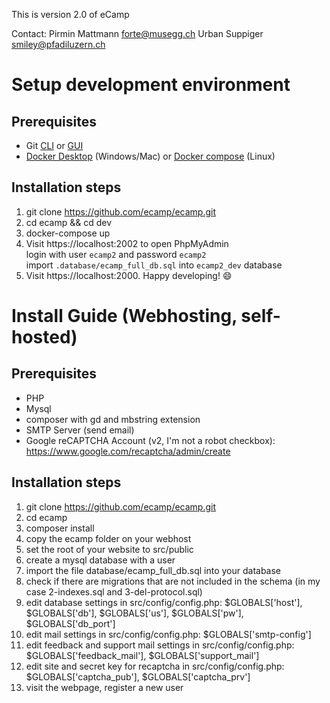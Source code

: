 This is version 2.0 of eCamp

Contact:
Pirmin Mattmann <forte@musegg.ch>
Urban Suppiger <smiley@pfadiluzern.ch>


# Setup development environment

## Prerequisites
- Git [CLI](https://git-scm.com/book/en/v2/Getting-Started-Installing-Git) or [GUI](https://desktop.github.com/)
- [Docker Desktop](https://www.docker.com/products/docker-desktop) (Windows/Mac) or [Docker compose](https://docs.docker.com/compose/install/) (Linux)

## Installation steps

1. git clone https://github.com/ecamp/ecamp.git
2. cd ecamp && cd dev
3. docker-compose up
4. Visit https://localhost:2002 to open PhpMyAdmin  
   login with user `ecamp2` and password `ecamp2`  
   import  `.database/ecamp_full_db.sql` into `ecamp2_dev` database
5. Visit https://localhost:2000. Happy developing! :smile:

# Install Guide (Webhosting, self-hosted)

## Prerequisites
- PHP
- Mysql
- composer with gd and mbstring extension
- SMTP Server (send email)
- Google reCAPTCHA Account (v2, I'm not a robot checkbox): https://www.google.com/recaptcha/admin/create

## Installation steps
1. git clone https://github.com/ecamp/ecamp.git
2. cd ecamp
3. composer install
4. copy the ecamp folder on your webhost
5. set the root of your website to src/public
6. create a mysql database with a user
7. import the file database/ecamp_full_db.sql into your database
8. check if there are migrations that are not included in the schema (in my case 2-indexes.sql and 3-del-protocol.sql)
9. edit database settings in src/config/config.php: $GLOBALS['host'], $GLOBALS['db'], $GLOBALS['us'], $GLOBALS['pw'], $GLOBALS['db_port']
10. edit mail settings in src/config/config.php: $GLOBALS['smtp-config']
11. edit feedback and support mail settings in src/config/config.php: $GLOBALS['feedback_mail'], $GLOBALS['support_mail']
12. edit site and secret key for recaptcha in src/config/config.php: $GLOBALS['captcha_pub'], $GLOBALS['captcha_prv']
13. visit the webpage, register a new user